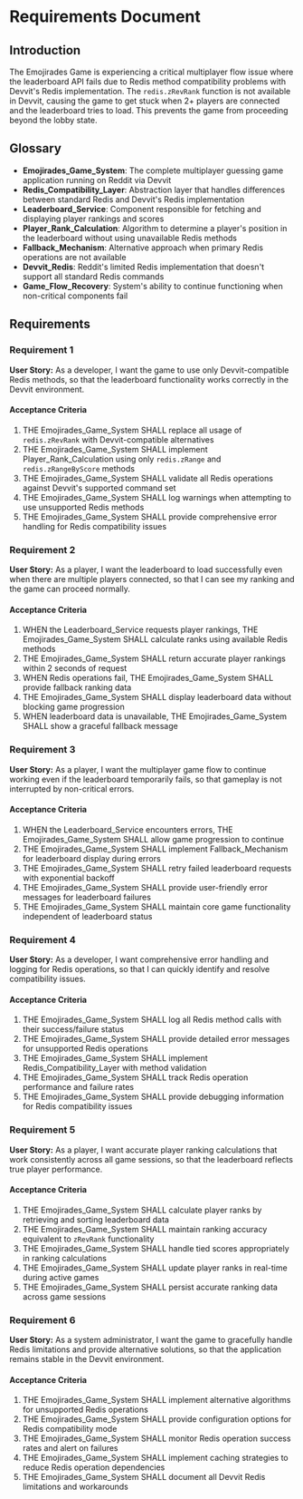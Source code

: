 # Requirements Document

## Introduction

The Emojirades Game is experiencing a critical multiplayer flow issue where the leaderboard API fails due to Redis method compatibility problems with Devvit's Redis implementation. The `redis.zRevRank` function is not available in Devvit, causing the game to get stuck when 2+ players are connected and the leaderboard tries to load. This prevents the game from proceeding beyond the lobby state.

## Glossary

- **Emojirades_Game_System**: The complete multiplayer guessing game application running on Reddit via Devvit
- **Redis_Compatibility_Layer**: Abstraction layer that handles differences between standard Redis and Devvit's Redis implementation
- **Leaderboard_Service**: Component responsible for fetching and displaying player rankings and scores
- **Player_Rank_Calculation**: Algorithm to determine a player's position in the leaderboard without using unavailable Redis methods
- **Fallback_Mechanism**: Alternative approach when primary Redis operations are not available
- **Devvit_Redis**: Reddit's limited Redis implementation that doesn't support all standard Redis commands
- **Game_Flow_Recovery**: System's ability to continue functioning when non-critical components fail

## Requirements

### Requirement 1

**User Story:** As a developer, I want the game to use only Devvit-compatible Redis methods, so that the leaderboard functionality works correctly in the Devvit environment.

#### Acceptance Criteria

1. THE Emojirades_Game_System SHALL replace all usage of `redis.zRevRank` with Devvit-compatible alternatives
2. THE Emojirades_Game_System SHALL implement Player_Rank_Calculation using only `redis.zRange` and `redis.zRangeByScore` methods
3. THE Emojirades_Game_System SHALL validate all Redis operations against Devvit's supported command set
4. THE Emojirades_Game_System SHALL log warnings when attempting to use unsupported Redis methods
5. THE Emojirades_Game_System SHALL provide comprehensive error handling for Redis compatibility issues

### Requirement 2

**User Story:** As a player, I want the leaderboard to load successfully even when there are multiple players connected, so that I can see my ranking and the game can proceed normally.

#### Acceptance Criteria

1. WHEN the Leaderboard_Service requests player rankings, THE Emojirades_Game_System SHALL calculate ranks using available Redis methods
2. THE Emojirades_Game_System SHALL return accurate player rankings within 2 seconds of request
3. WHEN Redis operations fail, THE Emojirades_Game_System SHALL provide fallback ranking data
4. THE Emojirades_Game_System SHALL display leaderboard data without blocking game progression
5. WHEN leaderboard data is unavailable, THE Emojirades_Game_System SHALL show a graceful fallback message

### Requirement 3

**User Story:** As a player, I want the multiplayer game flow to continue working even if the leaderboard temporarily fails, so that gameplay is not interrupted by non-critical errors.

#### Acceptance Criteria

1. WHEN the Leaderboard_Service encounters errors, THE Emojirades_Game_System SHALL allow game progression to continue
2. THE Emojirades_Game_System SHALL implement Fallback_Mechanism for leaderboard display during errors
3. THE Emojirades_Game_System SHALL retry failed leaderboard requests with exponential backoff
4. THE Emojirades_Game_System SHALL provide user-friendly error messages for leaderboard failures
5. THE Emojirades_Game_System SHALL maintain core game functionality independent of leaderboard status

### Requirement 4

**User Story:** As a developer, I want comprehensive error handling and logging for Redis operations, so that I can quickly identify and resolve compatibility issues.

#### Acceptance Criteria

1. THE Emojirades_Game_System SHALL log all Redis method calls with their success/failure status
2. THE Emojirades_Game_System SHALL provide detailed error messages for unsupported Redis operations
3. THE Emojirades_Game_System SHALL implement Redis_Compatibility_Layer with method validation
4. THE Emojirades_Game_System SHALL track Redis operation performance and failure rates
5. THE Emojirades_Game_System SHALL provide debugging information for Redis compatibility issues

### Requirement 5

**User Story:** As a player, I want accurate player ranking calculations that work consistently across all game sessions, so that the leaderboard reflects true player performance.

#### Acceptance Criteria

1. THE Emojirades_Game_System SHALL calculate player ranks by retrieving and sorting leaderboard data
2. THE Emojirades_Game_System SHALL maintain ranking accuracy equivalent to `zRevRank` functionality
3. THE Emojirades_Game_System SHALL handle tied scores appropriately in ranking calculations
4. THE Emojirades_Game_System SHALL update player ranks in real-time during active games
5. THE Emojirades_Game_System SHALL persist accurate ranking data across game sessions

### Requirement 6

**User Story:** As a system administrator, I want the game to gracefully handle Redis limitations and provide alternative solutions, so that the application remains stable in the Devvit environment.

#### Acceptance Criteria

1. THE Emojirades_Game_System SHALL implement alternative algorithms for unsupported Redis operations
2. THE Emojirades_Game_System SHALL provide configuration options for Redis compatibility mode
3. THE Emojirades_Game_System SHALL monitor Redis operation success rates and alert on failures
4. THE Emojirades_Game_System SHALL implement caching strategies to reduce Redis operation dependencies
5. THE Emojirades_Game_System SHALL document all Devvit Redis limitations and workarounds

